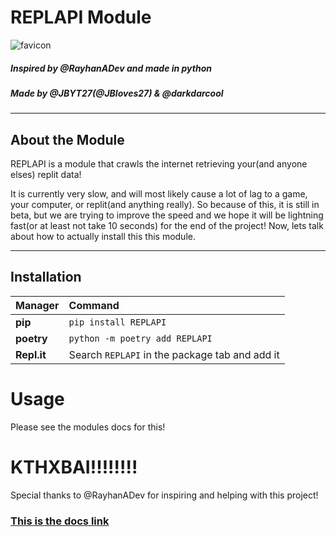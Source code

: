 # REPLAPI Module
![favicon](https://user-images.githubusercontent.com/66882633/112184565-b7a0dd80-8bd5-11eb-938a-4451d3207091.png)

            
##### Inspired by @RayhanADev and made in python
##### Made by @JBYT27(@JBloves27) & @darkdarcool

--- 

## About the Module

REPLAPI is a module that crawls the internet retrieving your(and anyone elses) replit data! 

It is currently very slow, and will most likely cause a lot of lag to a game, your computer, or replit(and anything really). So because of this, it is still in beta, but we are trying to improve the speed and we hope it will be lightning fast(or at least not take 10 seconds) for the end of the project! Now, lets talk about how to actually install this this module.

---

## Installation

|Manager          |Command                                       |
|:----------------|:---------------------------------------------|
|**pip**          |`pip install REPLAPI`                          |
|**poetry**       |`python -m poetry add REPLAPI`                 |
|**Repl.it**      |Search `REPLAPI` in the package tab and add it|     |

# Usage

Please see the modules docs for this!

# KTHXBAI!!!!!!!!

Special thanks to @RayhanADev for inspiring and helping with this project!

### **[This is the docs link](https://ReplAPI-Docs.darkdarcool.repl.co)**
